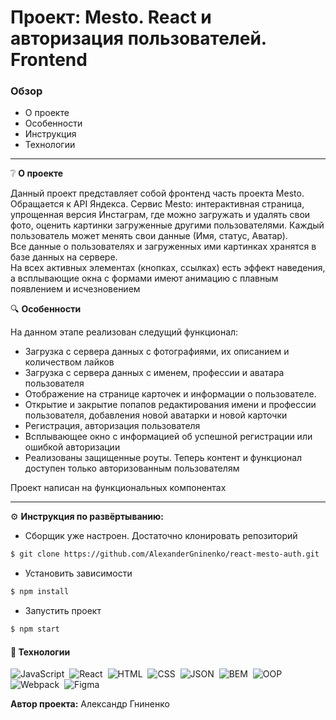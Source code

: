 # Проект: Mesto. React и авторизация пользователей. Frontend

### Обзор
* О проекте
* Особенности
* Инструкция
* Технологии
___

❔ **О проекте**

Данный проект представляет собой фронтенд часть проекта Mesto.
Обращается к API Яндекса.
Сервис Mesto: интерактивная страница, упрощенная версия Инстаграм, где можно загружать и удалять свои фото, оценить картинки загруженные другими пользователями.
Каждый пользователь может менять свои данные (Имя, статус, Аватар). \
Все данные о пользователях и загруженных ими картинках хранятся в базе данных на сервере. \
На всех активных элементах (кнопках, ссылках) есть эффект наведения, а всплывающие окна с формами имеют анимацию с плавным появлением и исчезновением

🔍 **Особенности**

На данном этапе реализован следущий функционал:
* Загрузка с сервера данных с фотографиями, их описанием и количеством лайков
* Загрузка с сервера данных с именем, профессии и аватара пользователя
* Отображение на странице карточек и информации о пользователе.
* Открытие и закрытие попапов редактирования имени и профессии пользователя, добавления новой аватарки и новой карточки
* Регистрация, авторизация пользователя
* Всплывающее окно с информацией об успешной регистрации или ошибкой авторизации
* Реализованы защищенные роуты. Теперь контент и функционал доступен только авторизованным пользователям

Проект написан на функциональных компонентах

___

⚙️ **Инструкция по развёртыванию:**

* Сборщик уже настроен. Достаточно клонировать репозиторий
```sh
$ git clone https://github.com/AlexanderGninenko/react-mesto-auth.git
```
* Установить зависимости
```sh
$ npm install
```
* Запустить проект
```sh
$ npm start
```

#### 🔧 Технологии

![JavaScript](https://img.shields.io/badge/-JavaScript-05122A?style=flat&logo=javascript)&nbsp;
![React](https://img.shields.io/badge/-React-05122A?style=flat&logo=react)&nbsp;
![HTML](https://img.shields.io/badge/-HTML-05122A?style=flat&logo=HTML5)&nbsp;
![CSS](https://img.shields.io/badge/-CSS-05122A?style=flat&logo=CSS3&logoColor=1572B6)&nbsp;
![JSON](https://img.shields.io/badge/-JSON-05122A?style=flat&logo=JSON)&nbsp;
![BEM](https://img.shields.io/badge/-BEM-05122A?style=flat&logo=BEM)&nbsp;
![OOP](https://img.shields.io/badge/-ООП-05122A?style=flat&logo=StackShare&logoColor=green)\
![Webpack](https://img.shields.io/badge/-Webpack-05122A?style=flat&logo=Webpack)&nbsp;
![Figma](https://img.shields.io/badge/-Figma-05122A?style=flat&logo=Figma)&nbsp;

**Автор проекта:**  Александр Гниненко
